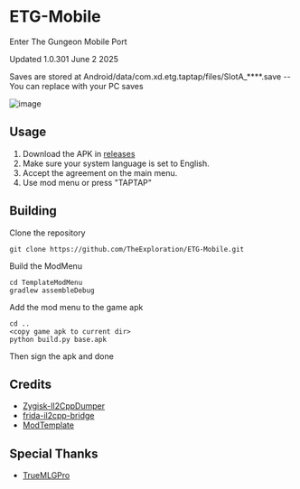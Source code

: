 # ETG-Mobile
Enter The Gungeon Mobile Port

Updated 1.0.301 June 2 2025

Saves are stored at Android/data/com.xd.etg.taptap/files/SlotA_****.save -- You can replace with your PC saves


![image](https://github.com/user-attachments/assets/abc35ae2-fdf3-47f8-8f6e-f752f8019a23)

## Usage
1. Download the APK in [releases](https://github.com/TheExploration/ETG-Mobile/releases/latest)
2. Make sure your system language is set to English.
3. Accept the agreement on the main menu.
4. Use mod menu or press "TAPTAP"


## Building
Clone the repository
```console
git clone https://github.com/TheExploration/ETG-Mobile.git
```
Build the ModMenu
```console
cd TemplateModMenu
gradlew assembleDebug
```
Add the mod menu to the game apk
```console
cd ..
<copy game apk to current dir>
python build.py base.apk
```

Then sign the apk and done

## Credits
- [Zygisk-Il2CppDumper](https://github.com/Perfare/Zygisk-Il2CppDumper)
- [frida-il2cpp-bridge](https://github.com/vfsfitvnm/frida-il2cpp-bridge)
- [ModTemplate](https://github.com/catlowlevel/ModTemplate)

## Special Thanks
 - [TrueMLGPro](https://github.com/TrueMLGPro)
